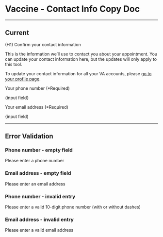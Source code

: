 # Vaccine - Contact Info Copy Doc
---

## Current

(H1) Confirm your contact information

This is the information we’ll use to contact you about your appointment. You can update your contact information here, but the updates will only apply to this tool.

To update your contact information for all your VA accounts, please [go to your profile page](link).

Your phone number (*Required)

{input field}

Your email address (*Required)

{input field)

---

## Error Validation

### Phone number - empty field

Please enter a phone number


### Email address - empty field

Please enter an email address


### Phone number - invalid entry

Please enter a valid 10-digit phone number (with or without dashes)


### Email address - invalid entry

Please enter a valid email address
